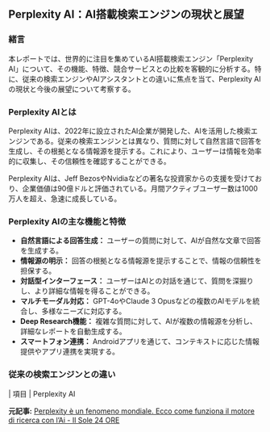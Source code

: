 ## Perplexity AI：AI搭載検索エンジンの現状と展望

### 緒言

本レポートでは、世界的に注目を集めているAI搭載検索エンジン「Perplexity AI」について、その機能、特徴、競合サービスとの比較を客観的に分析する。特に、従来の検索エンジンやAIアシスタントとの違いに焦点を当て、Perplexity AIの現状と今後の展望について考察する。

### Perplexity AIとは

Perplexity AIは、2022年に設立されたAI企業が開発した、AIを活用した検索エンジンである。従来の検索エンジンとは異なり、質問に対して自然言語で回答を生成し、その根拠となる情報源を提示する。これにより、ユーザーは情報を効率的に収集し、その信頼性を確認することができる。

Perplexity AIは、Jeff BezosやNvidiaなどの著名な投資家からの支援を受けており、企業価値は90億ドルと評価されている。月間アクティブユーザー数は1000万人を超え、急速に成長している。

### Perplexity AIの主な機能と特徴

* **自然言語による回答生成：** ユーザーの質問に対して、AIが自然な文章で回答を生成する。
* **情報源の明示：** 回答の根拠となる情報源を提示することで、情報の信頼性を担保する。
* **対話型インターフェース：** ユーザーはAIとの対話を通じて、質問を深掘りし、より詳細な情報を得ることができる。
* **マルチモーダル対応：** GPT-4oやClaude 3 Opusなどの複数のAIモデルを統合し、多様なニーズに対応する。
* **Deep Research機能：** 複雑な質問に対して、AIが複数の情報源を分析し、詳細なレポートを自動生成する。
* **スマートフォン連携：** Androidアプリを通じて、コンテキストに応じた情報提供やアプリ連携を実現する。

### 従来の検索エンジンとの違い

| 項目 | Perplexity AI 

**元記事:** [Perplexity è un fenomeno mondiale. Ecco come funziona il motore di ricerca con l’Ai - Il Sole 24 ORE](https://www.ilsole24ore.com/art/perplexity-e-fenomeno-mondiale-ecco-come-funziona-motore-ricerca-l-ai-AG2VXm2C)
